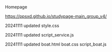Homepage

https://ppsxd.github.io/studypage-main_group_v4/

20241111
updated style.css

20241111
updated script_service.js

20241111
updated boat.html boat.css script_boat.js

